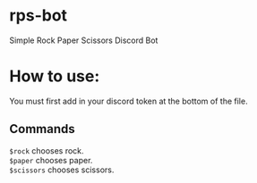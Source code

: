 # rps-bot
Simple Rock Paper Scissors Discord Bot

# How to use:
You must first add in your discord token at the bottom of the file.

## Commands
``$rock`` chooses rock. \
``$paper`` chooses paper. \
``$scissors`` chooses scissors.
